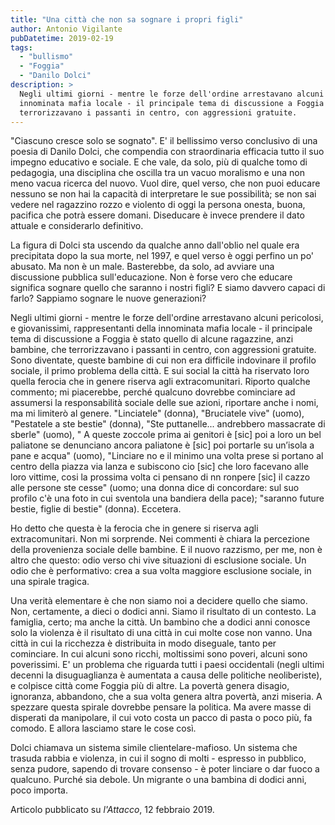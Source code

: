 ```yaml
---
title: "Una città che non sa sognare i propri figli"
author: Antonio Vigilante
pubDatetime: 2019-02-19
tags: 
  - "bullismo"
  - "Foggia"
  - "Danilo Dolci"
description: >
  Negli ultimi giorni - mentre le forze dell'ordine arrestavano alcuni pericolosi, e giovanissimi, rappresentanti della
  innominata mafia locale - il principale tema di discussione a Foggia è stato quello di alcune ragazzine, anzi bambine, che 
  terrorizzavano i passanti in centro, con aggressioni gratuite.
---
```


"Ciascuno cresce solo se sognato". E' il bellissimo verso conclusivo di una poesia di Danilo Dolci, che compendia con straordinaria efficacia tutto il suo impegno educativo e sociale. E che vale, da solo, più di qualche tomo di pedagogia, una disciplina che oscilla tra un vacuo moralismo e una non meno vacua ricerca del nuovo. Vuol dire, quel verso, che non puoi educare nessuno se non hai la capacità di interpretare le sue possibilità; se non sai vedere nel ragazzino rozzo e violento di oggi la persona onesta, buona, pacifica che potrà essere domani. Diseducare è invece prendere il dato attuale e considerarlo definitivo.

La figura di Dolci sta uscendo da qualche anno dall'oblio nel quale era precipitata dopo la sua morte, nel 1997, e quel verso è oggi perfino un po' abusato. Ma non è un male. Basterebbe, da solo, ad avviare una discussione pubblica sull'educazione. Non è forse vero che educare significa sognare quello che saranno i nostri figli? E siamo davvero capaci di farlo? Sappiamo sognare le nuove generazioni?

Negli ultimi giorni - mentre le forze dell'ordine arrestavano alcuni pericolosi, e giovanissimi, rappresentanti della innominata mafia locale - il principale tema di discussione a Foggia è stato quello di alcune ragazzine, anzi bambine, che terrorizzavano i passanti in centro, con aggressioni gratuite. Sono diventate, queste bambine di cui non era difficile indovinare il profilo sociale, il primo problema della città. E sui social la città ha riservato loro quella ferocia che in genere riserva agli extracomunitari. Riporto qualche commento; mi piacerebbe, perché qualcuno dovrebbe cominciare ad assumersi la responsabilità sociale delle sue azioni, riportare anche i nomi, ma mi limiterò al genere. "Linciatele" (donna), "Bruciatele vive" (uomo), "Pestatele a ste bestie" (donna), "Ste puttanelle... andrebbero massacrate di sberle" (uomo), " A queste zoccole prima ai genitori è \[sic\] poi a loro un bel paliatone se denunciano ancora paliatone è \[sic\] poi portarle su un’isola a pane e acqua" (uomo), "Linciare no e il minimo una volta prese si portano al centro della piazza via lanza e subiscono cio \[sic\] che loro facevano alle loro vittime, cosi la prossima volta ci pensano di nn ronpere \[sic\] il cazzo alle persone ste cesse" (uomo; una donna dice di concordare: sul suo profilo c'è una foto in cui sventola una bandiera della pace); "saranno future bestie, figlie di bestie" (donna). Eccetera.

Ho detto che questa è la ferocia che in genere si riserva agli extracomunitari. Non mi sorprende. Nei commenti è chiara la percezione della provenienza sociale delle bambine. E il nuovo razzismo, per me, non è altro che questo: odio verso chi vive situazioni di esclusione sociale. Un odio che è performativo: crea a sua volta maggiore esclusione sociale, in una spirale tragica.

Una verità elementare è che non siamo noi a decidere quello che siamo. Non, certamente, a dieci o dodici anni. Siamo il risultato di un contesto. La famiglia, certo; ma anche la città. Un bambino che a dodici anni conosce solo la violenza è il risultato di una città in cui molte cose non vanno. Una città in cui la ricchezza è distribuita in modo diseguale, tanto per cominciare. In cui alcuni sono ricchi, moltissimi sono poveri, alcuni sono poverissimi. E' un problema che riguarda tutti i paesi occidentali (negli ultimi decenni la disuguaglianza è aumentata a causa delle politiche neoliberiste), e colpisce città come Foggia più di altre. La povertà genera disagio, ignoranza, abbandono, che a sua volta genera altra povertà, anzi miseria. A spezzare questa spirale dovrebbe pensare la politica. Ma avere masse di disperati da manipolare, il cui voto costa un pacco di pasta o poco più, fa comodo. E allora lasciamo stare le cose così. 

Dolci chiamava un sistema simile clientelare-mafioso. Un sistema che trasuda rabbia e violenza, in cui il sogno di molti - espresso in pubblico, senza pudore, sapendo di trovare consenso - è poter linciare o dar fuoco a qualcuno. Purché sia debole. Un migrante o una bambina di dodici anni, poco importa. 

  

Articolo pubblicato su _l'Attacco_, 12 febbraio 2019.
